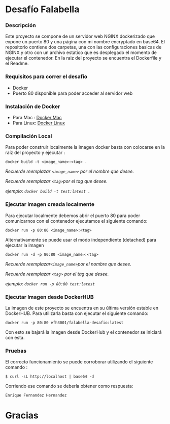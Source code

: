 # Desafío Falabella

### Descripción

Este proyecto se compone de un servidor web NGINX dockerizado que expone un puerto 80 y una página con mi nombre encryptado en base64.
El repositorio contiene dos carpetas, una con las configuraciones basicas de NGINX y otro con un archivo estatico que es desplegado el momento de ejecutar el contenedor. En la raiz del proyecto se encuentra el Dockerfile y el Readme.

### Requisitos para correr el desafío

- Docker
- Puerto 80 disponible para poder acceder al servidor web

### Instalación de Docker
- Para Mac : [Docker Mac](https://docs.docker.com/desktop/install/mac-install/ "Docker Mac")
- Para Linux: [Docker Linux](https://docs.docker.com/desktop/install/linux-install/ "Docker Linux")

### Compilación Local 
Para poder construir localmente la imagen docker basta con colocarse en la raíz del proyecto y ejecutar :

`docker build -t <image_name>:<tag> .`

*Recuerde reemplazar `<image_name>` por el nombre que desee.*

*Recuerde reemplazar `<tag>`por el tag que desee.*

*ejemplo: `docker build -t test:latest .`*

### Ejecutar imagen creada localmente

Para ejecutar localmente debemos abrir el puerto 80 para poder comunicarnos con el contenedor ejecutamos el siguiente comando:

`docker run -p 80:80 <image_name>:<tag> `

Alternativamente se puede usar el modo independiente (detached) para ejecutar la imagen

`docker run -d -p 80:80 <image_name>:<tag> `

*Recuerde reemplazar` <image_name> `por el nombre que desee.*

*Recuerde reemplazar `<tag>` por el tag que desee.*

*ejemplo: `docker run -p 80:80 test:latest `*

### Ejecutar Imagen desde DockerHUB
La imagen de este proyecto se encuentra en su última versión estable en DockerHUB. Para utilizarla basta con ejecutar el siguiente comando:

`docker run -p 80:80 efh3001/falabella-desafio:latest `

Con esto se bajará la imagen desde DockerHub y el contenedor se iniciará con esta.

### Pruebas
El correcto funcionamiento se puede corroborar utilizando el siguiente comando : 

`$ curl -sL http://localhost | base64 -d`

Corriendo ese comando se debería obtener como respuesta:

`Enrique Fernandez Hernandez`

# Gracias

